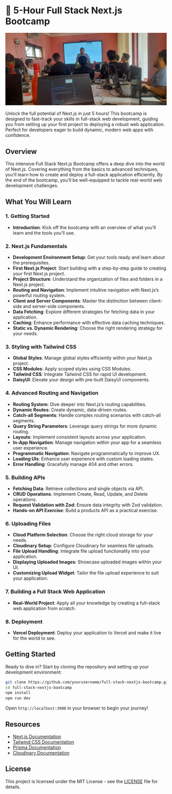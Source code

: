 # 🚀 5-Hour Full Stack Next.js Bootcamp

![Next.js Bootcamp](./images/Nextjs%20Fullstack%20Bootcamp%20JobsSniper.jpg)

Unlock the full potential of Next.js in just 5 hours! This bootcamp is designed to fast-track your skills in full-stack web development, guiding you from setting up your first project to deploying a robust web application. Perfect for developers eager to build dynamic, modern web apps with confidence.

## Overview

This intensive Full Stack Next.js Bootcamp offers a deep dive into the world of Next.js. Covering everything from the basics to advanced techniques, you’ll learn how to create and deploy a full-stack application efficiently. By the end of the bootcamp, you’ll be well-equipped to tackle real-world web development challenges.

## What You Will Learn

### 1. Getting Started

-   **Introduction**: Kick off the bootcamp with an overview of what you’ll learn and the tools you’ll use.

### 2. Next.js Fundamentals

-   **Development Environment Setup**: Get your tools ready and learn about the prerequisites.
-   **First Next.js Project**: Start building with a step-by-step guide to creating your first Next.js project.
-   **Project Structure**: Understand the organization of files and folders in a Next.js project.
-   **Routing and Navigation**: Implement intuitive navigation with Next.js’s powerful routing system.
-   **Client and Server Components**: Master the distinction between client-side and server-side components.
-   **Data Fetching**: Explore different strategies for fetching data in your application.
-   **Caching**: Enhance performance with effective data caching techniques.
-   **Static vs. Dynamic Rendering**: Choose the right rendering strategy for your needs.

### 3. Styling with Tailwind CSS

-   **Global Styles**: Manage global styles efficiently within your Next.js project.
-   **CSS Modules**: Apply scoped styles using CSS Modules.
-   **Tailwind CSS**: Integrate Tailwind CSS for rapid UI development.
-   **DaisyUI**: Elevate your design with pre-built DaisyUI components.

### 4. Advanced Routing and Navigation

-   **Routing System**: Dive deeper into Next.js’s routing capabilities.
-   **Dynamic Routes**: Create dynamic, data-driven routes.
-   **Catch-all Segments**: Handle complex routing scenarios with catch-all segments.
-   **Query String Parameters**: Leverage query strings for more dynamic routing.
-   **Layouts**: Implement consistent layouts across your application.
-   **In-App Navigation**: Manage navigation within your app for a seamless user experience.
-   **Programmatic Navigation**: Navigate programmatically to improve UX.
-   **Loading UIs**: Enhance user experience with custom loading states.
-   **Error Handling**: Gracefully manage 404 and other errors.

### 5. Building APIs

-   **Fetching Data**: Retrieve collections and single objects via API.
-   **CRUD Operations**: Implement Create, Read, Update, and Delete operations.
-   **Request Validation with Zod**: Ensure data integrity with Zod validation.
-   **Hands-on API Exercise**: Build a products API as a practical exercise.

### 6. Uploading Files

-   **Cloud Platform Selection**: Choose the right cloud storage for your needs.
-   **Cloudinary Setup**: Configure Cloudinary for seamless file uploads.
-   **File Upload Handling**: Integrate file upload functionality into your application.
-   **Displaying Uploaded Images**: Showcase uploaded images within your UI.
-   **Customizing Upload Widget**: Tailor the file upload experience to suit your application.

### 7. Building a Full Stack Web Application

-   **Real-World Project**: Apply all your knowledge by creating a full-stack web application from scratch.

### 8. Deployment

-   **Vercel Deployment**: Deploy your application to Vercel and make it live for the world to see.

## Getting Started

Ready to dive in? Start by cloning the repository and setting up your development environment:

```bash
git clone https://github.com/yourusername/full-stack-nextjs-bootcamp.git
cd full-stack-nextjs-bootcamp
npm install
npm run dev
```

Open `http://localhost:3000` in your browser to begin your journey!

## Resources

-   [Next.js Documentation](https://nextjs.org/docs)
-   [Tailwind CSS Documentation](https://tailwindcss.com/docs)
-   [Prisma Documentation](https://www.prisma.io/docs)
-   [Cloudinary Documentation](https://cloudinary.com/documentation)

## License

This project is licensed under the MIT License - see the [LICENSE](LICENSE) file for details.

